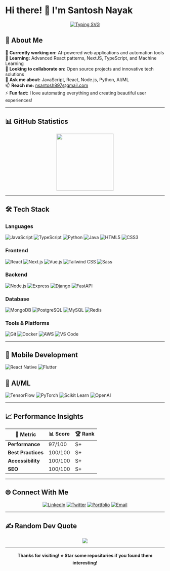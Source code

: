 # Hi there! 👋 I'm Santosh Nayak

<div align="center">
  
[![Typing SVG](https://readme-typing-svg.demolab.com?font=Fira+Code&weight=700&size=15&pause=1000&width=435&lines=Full+Stack+Developer+%7C+MERN+%7C+Next.js;WordPress+%26+SaaS+Application+Specialist;AI+Tools+Expert+%E2%80%93+Cursor+AI%2C+Windsurf%2C+Lovable;Digital+Product+Developer;Hackathon+Winner+%7C+Book+Author+%7C+Content+Creator)](https://git.io/typing-svg)

</div>

## 🚀 About Me

🔭 **Currently working on:** AI-powered web applications and automation tools  
🌱 **Learning:** Advanced React patterns, NextJS, TypeScript, and Machine Learning  
👯 **Looking to collaborate on:** Open source projects and innovative tech solutions  
💬 **Ask me about:** JavaScript, React, Node.js, Python, AI/ML  
📫 **Reach me:** nsantosh897@gmail.com  
⚡ **Fun fact:** I love automating everything and creating beautiful user experiences!  

---

## 📊 GitHub Statistics

<div align="center">
<!--   <img height="180em" src="https://github-readme-stats.vercel.app/api?username=santoshnaya&show_icons=true&theme=tokyonight&include_all_commits=true&count_private=true"/> -->
  <img height="180em" src="https://github-readme-stats.vercel.app/api/top-langs/?username=santoshnaya&layout=compact&langs_count=16&theme=tokyonight"/>
</div>

<div align="center">
<!--   <img src="https://github-readme-streak-stats.herokuapp.com/?user=santoshnaya&theme=tokyonight&hide_border=false"/> -->
</div>

---

## 🛠️ Tech Stack

### Languages
![JavaScript](https://img.shields.io/badge/-JavaScript-F7DF1E?style=for-the-badge&logo=javascript&logoColor=black)
![TypeScript](https://img.shields.io/badge/-TypeScript-3178C6?style=for-the-badge&logo=typescript&logoColor=white)
![Python](https://img.shields.io/badge/-Python-3776AB?style=for-the-badge&logo=python&logoColor=white)
![Java](https://img.shields.io/badge/-Java-ED8B00?style=for-the-badge&logo=openjdk&logoColor=white)
![HTML5](https://img.shields.io/badge/-HTML5-E34F26?style=for-the-badge&logo=html5&logoColor=white)
![CSS3](https://img.shields.io/badge/-CSS3-1572B6?style=for-the-badge&logo=css3&logoColor=white)

### Frontend
![React](https://img.shields.io/badge/-React-61DAFB?style=for-the-badge&logo=react&logoColor=black)
![Next.js](https://img.shields.io/badge/-Next.js-000000?style=for-the-badge&logo=next.js&logoColor=white)
![Vue.js](https://img.shields.io/badge/-Vue.js-4FC08D?style=for-the-badge&logo=vue.js&logoColor=white)
![Tailwind CSS](https://img.shields.io/badge/-Tailwind_CSS-38B2AC?style=for-the-badge&logo=tailwind-css&logoColor=white)
![Sass](https://img.shields.io/badge/-Sass-CC6699?style=for-the-badge&logo=sass&logoColor=white)

### Backend
![Node.js](https://img.shields.io/badge/-Node.js-339933?style=for-the-badge&logo=node.js&logoColor=white)
![Express](https://img.shields.io/badge/-Express-000000?style=for-the-badge&logo=express&logoColor=white)
![Django](https://img.shields.io/badge/-Django-092E20?style=for-the-badge&logo=django&logoColor=white)
![FastAPI](https://img.shields.io/badge/-FastAPI-009688?style=for-the-badge&logo=fastapi&logoColor=white)

### Database
![MongoDB](https://img.shields.io/badge/-MongoDB-47A248?style=for-the-badge&logo=mongodb&logoColor=white)
![PostgreSQL](https://img.shields.io/badge/-PostgreSQL-336791?style=for-the-badge&logo=postgresql&logoColor=white)
![MySQL](https://img.shields.io/badge/-MySQL-4479A1?style=for-the-badge&logo=mysql&logoColor=white)
![Redis](https://img.shields.io/badge/-Redis-DC382D?style=for-the-badge&logo=redis&logoColor=white)

### Tools & Platforms
![Git](https://img.shields.io/badge/-Git-F05032?style=for-the-badge&logo=git&logoColor=white)
![Docker](https://img.shields.io/badge/-Docker-2496ED?style=for-the-badge&logo=docker&logoColor=white)
![AWS](https://img.shields.io/badge/-AWS-232F3E?style=for-the-badge&logo=amazon-aws&logoColor=white)
![VS Code](https://img.shields.io/badge/-VS_Code-007ACC?style=for-the-badge&logo=visual-studio-code&logoColor=white)

---

## 📱 Mobile Development
![React Native](https://img.shields.io/badge/-React_Native-61DAFB?style=for-the-badge&logo=react&logoColor=black)
![Flutter](https://img.shields.io/badge/-Flutter-02569B?style=for-the-badge&logo=flutter&logoColor=white)

## 🤖 AI/ML
![TensorFlow](https://img.shields.io/badge/-TensorFlow-FF6F00?style=for-the-badge&logo=tensorflow&logoColor=white)
![PyTorch](https://img.shields.io/badge/-PyTorch-EE4C2C?style=for-the-badge&logo=pytorch&logoColor=white)
![Scikit Learn](https://img.shields.io/badge/-Scikit_Learn-F7931E?style=for-the-badge&logo=scikit-learn&logoColor=white)
![OpenAI](https://img.shields.io/badge/-OpenAI-412991?style=for-the-badge&logo=openai&logoColor=white)

---

## 📈 Performance Insights

<div align="center">
  
| 🎯 **Metric** | 📊 **Score** | 🏆 **Rank** |
|---------------|--------------|-------------|
| **Performance** | 97/100 | S+ |
| **Best Practices** | 100/100 | S+ |
| **Accessibility** | 100/100 | S+ |
| **SEO** | 100/100 | S+ |

</div>

---

## 🌐 Connect With Me

<div align="center">

[![LinkedIn](https://img.shields.io/badge/-LinkedIn-0077B5?style=for-the-badge&logo=linkedin&logoColor=white)](https://linkedin.com/in/santoshnaya)
[![Twitter](https://img.shields.io/badge/-Twitter-1DA1F2?style=for-the-badge&logo=twitter&logoColor=white)](https://twitter.com/santoshnaya)
[![Portfolio](https://img.shields.io/badge/-Portfolio-000000?style=for-the-badge&logo=vercel&logoColor=white)](https://santoshnaya.dev)
[![Email](https://img.shields.io/badge/-Email-D14836?style=for-the-badge&logo=gmail&logoColor=white)](mailto:nsantosh897@gmail.com)

</div>

---

## ✍️ Random Dev Quote

<div align="center">
  <img src="https://quotes-github-readme.vercel.app/api?type=horizontal&theme=tokyonight"/>
</div>

---

<div align="center">
  
**Thanks for visiting! ⭐ Star some repositories if you found them interesting!**

</div>
